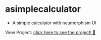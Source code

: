 # asimplecalculator
- A simple calculator with neumorphism UI

View Project: <a target="_blank" href="https://judaharagao.github.io/asimplecalculator/">click here to see the project! 🙂</a>
